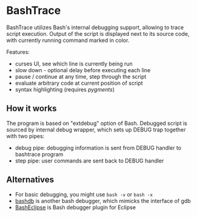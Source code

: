 BashTrace
=========

BashTrace utilizes Bash's internal debugging support, allowing to trace script
execution. Output of the script is displayed next to its source code, with
currently running command marked in color.

Features:

- curses UI, see which line is currently being run
- slow down - optional delay before executing each line
- pause / continue at any time, step through the script
- evaluate arbitrary code at current position of script
- syntax highlighting (requires *pygments*)


How it works
------------

The program is based on "extdebug" option of Bash. Debugged script is sourced
by internal debug wrapper, which sets up DEBUG trap together with two pipes:

- debug pipe: debugging information is sent from DEBUG handler
              to bashtrace program
- step pipe: user commands are sent back to DEBUG handler


Alternatives
------------

- For basic debugging, you might use `bash -v` or `bash -x`
- [bashdb](http://bashdb.sourceforge.net/) is another bash debugger,
  which mimicks the interface of gdb
- [BashEclipse](https://sourceforge.net/projects/basheclipse/)
  is Bash debugger plugin for Eclipse

